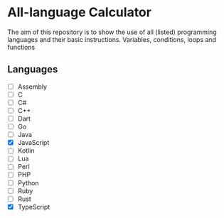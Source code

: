 # All-language Calculator

The aim of this repository is to show the use of all (listed) programming languages and their basic instructions.
Variables, conditions, loops and functions

## Languages

- [ ] Assembly  
- [ ] C  
- [ ] C#  
- [ ] C++  
- [ ] Dart  
- [ ] Go  
- [ ] Java  
- [x] JavaScript  
- [ ] Kotlin  
- [ ] Lua  
- [ ] Perl  
- [ ] PHP  
- [ ] Python  
- [ ] Ruby  
- [ ] Rust  
- [x] TypeScript  